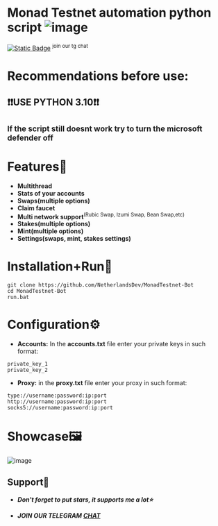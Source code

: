# Monad Testnet automation python script ![image](https://github.com/user-attachments/assets/060a0912-07d9-4ad6-ab1f-f172e4877543)

[![Static Badge](https://img.shields.io/badge/Telegram-Channel-Link?style=for-the-badge&logo=Telegram&logoColor=white&logoSize=auto&color=blue)](https://t.me/+pB6j65Kv7cdjZmU0) <sup>join our tg chat</sup>

# Recommendations before use:
## ❗❗USE PYTHON 3.10❗❗
## <sup>If the script still doesnt work try to turn the microsoft defender off<sup>

# Features🧩
- **Multithread**
- **Stats of your accounts**
- **Swaps(multiple options)**
- **Claim faucet**
- **Multi network support**<sup>(Rubic Swap, Izumi Swap, Bean Swap,etc)<sup>
- **Stakes(multiple options)**
- **Mint(multiple options)**
- **Settings(swaps, mint, stakes settings)**

# Installation+Run💨
```shell
git clone https://github.com/NetherlandsDev/MonadTestnet-Bot
cd MonadTestnet-Bot
run.bat
```
# Configuration⚙
- **Accounts:** In the **accounts.txt** file enter your private keys in such format:
```shell
private_key_1
private_key_2
```
- **Proxy:** in the **proxy.txt** file enter your proxy in such format:
```shell
type://username:password:ip:port
http://username:password:ip:port
socks5://username:password:ip:port
```
# Showcase🖼
![image](https://github.com/user-attachments/assets/48e9280b-6806-4eb7-a892-ce7257466c55)




## Support🌟

- ***Don't forget to put stars, it supports me a lot⭐***

- ***JOIN OUR TELEGRAM [CHAT](https://t.me/+9j5RcKMfT5s4M2Q0)***





  
  
